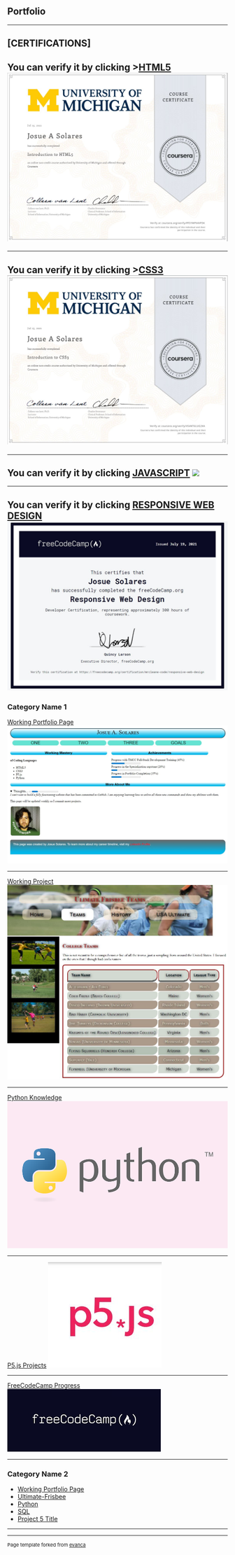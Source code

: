## Portfolio

____________
[CERTIFICATIONS]
---
You can verify it by clicking ><a href="https://coursera.org/verif y/PFSYWPV4VP3K">HTML5</a>
<img src ="images/HTML5_Cert.JPG?raw=true"/>
---
---
You can verify it by clicking ><a href="https://coursera.org/verify/V54NT6LUG2KA">CSS3</a>
<img src ="images/CSS3_Cert.JPG?raw=true"/>
---
---
You can verify it by clicking <a href="https://coursera.org/verify/XLZCCTMQXWPK">JAVASCRIPT</a>
<img src="Interactivity_with_JavascriptJPG.JPG?raw=true"/>
---
---
You can verify it by clicking <a href="https://www.freecodecamp.org/certification/mrcleane-code/responsive-web-design">RESPONSIVE WEB DESIGN</a>
<img src ="images/FCC_Responsive_Web_Design.JPG?raw=true"/>
---

### Category Name 1 

[Working Portfolio Page](https://mr-clean-code.github.io/Josue-Solares-Project-1/)
<img src="images/Project-1.JPG?raw=true"/>

---
[Working Project](https://github.com/Mr-Clean-Code/Ultimate-Frisbee)
<img src="images/Project-2.JPG?raw=true"/>

---
[Python Knowledge](https://github.com/Mr-Clean-Code/Python)
<img src="images/python.png?raw=true"/>

---
[P5.js Projects](https://github.com/Mr-Clean-Code/P5.js)
<img src="images/Capture.JPG?raw=true"/>

---
[FreeCodeCamp Progress](https://www.freecodecamp.org/mrcleane-code)
<img src="images/logo.png?raw=true"/>

---
### Category Name 2

- [Working Portfolio Page](https://mr-clean-code.github.io/Josue-Solares-Project-1/)
- [Ultimate-Frisbee](https://github.com/Mr-Clean-Code/Ultimate-Frisbee)
- [Python](https://github.com/Mr-Clean-Code/Python)
- [SQL](https://github.com/Mr-Clean-Code/SQL)
- [Project 5 Title](http://example.com/)

---




---
<p style="font-size:11px">Page template forked from <a href="https://github.com/evanca/quick-portfolio">evanca</a></p>
<!-- Remove above link if you don't want to attibute -->
